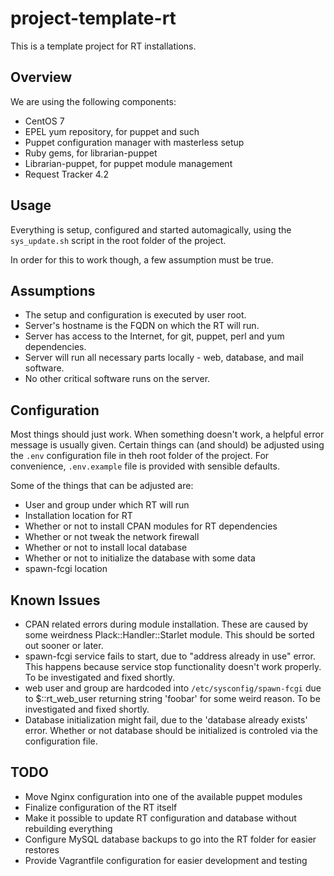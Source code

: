 project-template-rt
===================

This is a template project for RT installations.

Overview
--------

We are using the following components:

* CentOS 7
* EPEL yum repository, for puppet and such
* Puppet configuration manager with masterless setup
* Ruby gems, for librarian-puppet
* Librarian-puppet, for puppet module management
* Request Tracker 4.2

Usage
-----

Everything is setup, configured and started automagically, using
the ```sys_update.sh``` script in the root folder of the project.

In order for this to work though, a few assumption must be true.

Assumptions
-----------

* The setup and configuration is executed by user root.
* Server's hostname is the FQDN on which the RT will run.
* Server has access to the Internet, for git, puppet, perl and yum dependencies.
* Server will run all necessary parts locally - web, database, and mail software.
* No other critical software runs on the server.

Configuration
-------------

Most things should just work.  When something doesn't work, a helpful
error message is usually given.  Certain things can (and should) be 
adjusted using the ```.env``` configuration file in theh root folder
of the project.  For convenience, ```.env.example``` file is provided
with sensible defaults.

Some of the things that can be adjusted are:

* User and group under which RT will run
* Installation location for RT 
* Whether or not to install CPAN modules for RT dependencies
* Whether or not tweak the network firewall
* Whether or not to install local database
* Whether or not to initialize the database with some data
* spawn-fcgi location

Known Issues
------------

* CPAN related errors during module installation.  These are caused by some weirdness Plack::Handler::Starlet module.  This should be sorted out sooner or later.
* spawn-fcgi service fails to start, due to "address already in use" error. This happens because service stop functionality doesn't work properly.  To be investigated and fixed shortly.
* web user and group are hardcoded into ```/etc/sysconfig/spawn-fcgi``` due to $::rt_web_user returning string 'foobar' for some weird reason.  To be investigated and fixed shortly.
* Database initialization might fail, due to the 'database already exists' error.  Whether or not database should be initialized is controled via the configuration file.

TODO
----

* Move Nginx configuration into one of the available puppet modules
* Finalize configuration of the RT itself
* Make it possible to update RT configuration and database without rebuilding everything
* Configure MySQL database backups to go into the RT folder for easier restores
* Provide Vagrantfile configuration for easier development and testing

